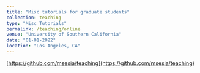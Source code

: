 ```yaml
---
title: "Misc tutorials for graduate students"
collection: teaching
type: "Misc Tutorials"
permalink: /teaching/online
venue: "University of Southern California"
date: "01-01-2022"
location: "Los Angeles, CA"
---
```


[https://github.com/msesia/teaching](https://github.com/msesia/teaching)
